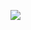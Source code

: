 ![](https://github.com/greyhatguy007/Machine-Learning-Specialization-Coursera/blob/fb0b0b654b47779b665bcba74db6675f28f7dd5e/C2%20-%20Advanced%20Learning%20Algorithms/week3/Practice-Quiz-Advice-for-applying-machine-learning/ss1.png)